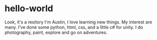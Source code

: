 # hello-world
Look, it's a resitory
I'm Austin, I love learning new things. My interest are many. I've done some python, html, css, and a little c# for unity. 
I do photography, paint, explore and go on adventures.

